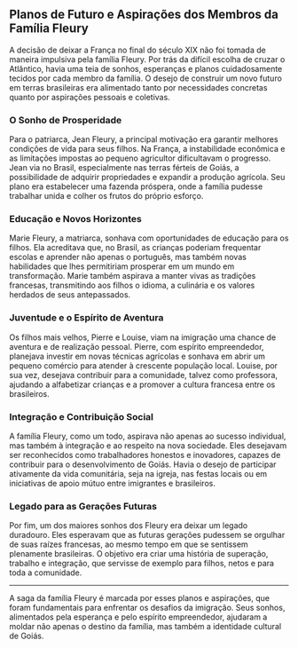 ## Planos de Futuro e Aspirações dos Membros da Família Fleury

A decisão de deixar a França no final do século XIX não foi tomada de maneira impulsiva pela família Fleury. Por trás da difícil escolha de cruzar o Atlântico, havia uma teia de sonhos, esperanças e planos cuidadosamente tecidos por cada membro da família. O desejo de construir um novo futuro em terras brasileiras era alimentado tanto por necessidades concretas quanto por aspirações pessoais e coletivas.

### O Sonho de Prosperidade

Para o patriarca, Jean Fleury, a principal motivação era garantir melhores condições de vida para seus filhos. Na França, a instabilidade econômica e as limitações impostas ao pequeno agricultor dificultavam o progresso. Jean via no Brasil, especialmente nas terras férteis de Goiás, a possibilidade de adquirir propriedades e expandir a produção agrícola. Seu plano era estabelecer uma fazenda próspera, onde a família pudesse trabalhar unida e colher os frutos do próprio esforço.

### Educação e Novos Horizontes

Marie Fleury, a matriarca, sonhava com oportunidades de educação para os filhos. Ela acreditava que, no Brasil, as crianças poderiam frequentar escolas e aprender não apenas o português, mas também novas habilidades que lhes permitiriam prosperar em um mundo em transformação. Marie também aspirava a manter vivas as tradições francesas, transmitindo aos filhos o idioma, a culinária e os valores herdados de seus antepassados.

### Juventude e o Espírito de Aventura

Os filhos mais velhos, Pierre e Louise, viam na imigração uma chance de aventura e de realização pessoal. Pierre, com espírito empreendedor, planejava investir em novas técnicas agrícolas e sonhava em abrir um pequeno comércio para atender à crescente população local. Louise, por sua vez, desejava contribuir para a comunidade, talvez como professora, ajudando a alfabetizar crianças e a promover a cultura francesa entre os brasileiros.

### Integração e Contribuição Social

A família Fleury, como um todo, aspirava não apenas ao sucesso individual, mas também à integração e ao respeito na nova sociedade. Eles desejavam ser reconhecidos como trabalhadores honestos e inovadores, capazes de contribuir para o desenvolvimento de Goiás. Havia o desejo de participar ativamente da vida comunitária, seja na igreja, nas festas locais ou em iniciativas de apoio mútuo entre imigrantes e brasileiros.

### Legado para as Gerações Futuras

Por fim, um dos maiores sonhos dos Fleury era deixar um legado duradouro. Eles esperavam que as futuras gerações pudessem se orgulhar de suas raízes francesas, ao mesmo tempo em que se sentissem plenamente brasileiras. O objetivo era criar uma história de superação, trabalho e integração, que servisse de exemplo para filhos, netos e para toda a comunidade.

---

A saga da família Fleury é marcada por esses planos e aspirações, que foram fundamentais para enfrentar os desafios da imigração. Seus sonhos, alimentados pela esperança e pelo espírito empreendedor, ajudaram a moldar não apenas o destino da família, mas também a identidade cultural de Goiás.